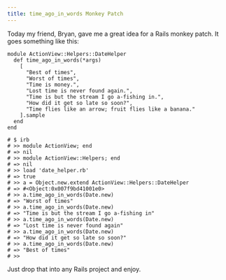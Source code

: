 ```yaml
---
title: time_ago_in_words Monkey Patch
---
```


Today my friend, Bryan, gave me a great idea for a Rails monkey patch. It goes
something like this:

<!--more-->

``` {.ruby}
module ActionView::Helpers::DateHelper
  def time_ago_in_words(*args)
    [
      "Best of times",
      "Worst of times",
      "Time is money.",
      "Lost time is never found again.",
      "Time is but the stream I go a-fishing in.",
      "How did it get so late so soon?",
      "Time flies like an arrow; fruit flies like a banana."
    ].sample
  end
end
 
# $ irb
# >> module ActionView; end
# => nil
# >> module ActionView::Helpers; end
# => nil
# >> load 'date_helper.rb'
# => true
# >> a = Object.new.extend ActionView::Helpers::DateHelper
# => #<Object:0x007f9bd41001e0>
# >> a.time_ago_in_words(Date.new)
# => "Worst of times"
# >> a.time_ago_in_words(Date.new)
# => "Time is but the stream I go a-fishing in"
# >> a.time_ago_in_words(Date.new)
# => "Lost time is never found again"
# >> a.time_ago_in_words(Date.new)
# => "How did it get so late so soon?"
# >> a.time_ago_in_words(Date.new)
# => "Best of times"
# >> 
```

Just drop that into any Rails project and enjoy.
